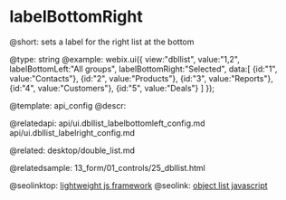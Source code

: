 labelBottomRight
=============

@short:
	sets a label for the right list at the bottom

@type: string
@example:
webix.ui({ 
	view:"dbllist", 
    value:"1,2", 
    labelBottomLeft:"All groups",
    labelBottomRight:"Selected",
    data:[
        {id:"1", value:"Contacts"},
        {id:"2", value:"Products"},
        {id:"3", value:"Reports"},
        {id:"4", value:"Customers"},
        {id:"5", value:"Deals"}
    ]
});



@template:	api_config
@descr:

@relatedapi:
api/ui.dbllist_labelbottomleft_config.md
api/ui.dbllist_labelright_config.md

@related:
desktop/double_list.md

@relatedsample:
13_form/01_controls/25_dbllist.html

@seolinktop: [lightweight js framework](https://webix.com)
@seolink: [object list javascript](https://webix.com/widget/list/)